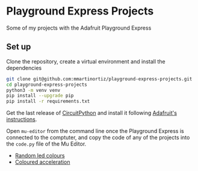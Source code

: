 # Playground Express Projects

Some of my projects with the Adafruit Playground Express

## Set up

Clone the repository, create a virtual environment and install the dependencies

```bash
git clone git@github.com:mmartinortiz/playground-express-projects.git
cd playground-express-projects
python3 -m venv venv
pip install --upgrade pip
pip install -r requirements.txt
```

Get the last release of [CircuitPython](https://circuitpython.org/board/circuitplayground_express/) and install it following [Adafruit's instructions](https://learn.adafruit.com/adafruit-circuit-playground-express/circuitpython-quickstart).

Open `mu-editor` from the command line once the Playground Express is connected to the comptuter, and copy the code of any of the projects into the `code.py` file of the Mu Editor.

- [Random led colours](./random-led-colours)
- [Coloured acceleration](./coloured-acceleration)


